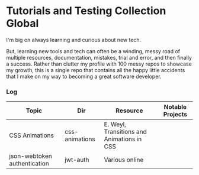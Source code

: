 # Tutorials and Testing Collection Global

I'm big on always learning and curious about new tech.

But, learning new tools and tech can often be a winding, messy road of multiple
resources, documentation, mistakes, trial and error, and then finally a success.
Rather than clutter my profile with 100 messy repos to showcase my growth, this
is a single repo that contains all the happy little accidents that I make on my
way to becoming a great software developer.

### Log

| Topic                        | Dir            | Resource                                   | Notable Projects |
| ---------------------------- | -------------- | ------------------------------------------ | ---------------- |
| CSS Animations               | css-animations | E. Weyl, Transitions and Animations in CSS |                  |
| json-webtoken authentication | jwt-auth       | Various online                             |                  |
